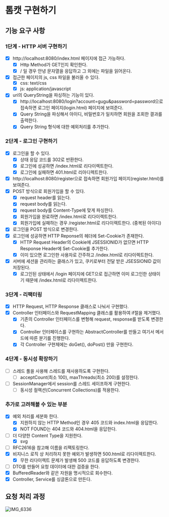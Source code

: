 # 톰캣 구현하기

## 기능 요구 사항

### 1단계 - HTTP 서버 구현하기

- [X] http://localhost:8080/index.html 페이지에 접근 가능하다.
  - [X] Http Method가 GET인지 확인한다.
  - [X] / 일 경우 안녕 문자열을 응답하고 그 외에는 파일을 읽어온다. 
- [X] 접근한 페이지의 js, css 파일을 불러올 수 있다.
  - [X] css: text/css
  - [X] js: application/javascript
- [X] uri의 QueryString을 파싱하는 기능이 있다.
  - [X] http://localhost:8080/login?account=gugu&password=password으로 접속하면 로그인 페이지(login.html) 페이지에 보여준다.
  - [X] Query String을 파싱해서 아이디, 비밀번호가 일치하면 회원을 조회한 결과를 출력한다.
  - [X] Query String 형식에 대한 예외처리를 추가한다. 

### 2단계 - 로그인 구현하기

- [X] 로그인을 할 수 있다. 
  - [X] 상태 응답 코드를 302로 반환한다. 
  - [X] 로그인에 성공하면 /index.html로 리다이렉트한다.
  - [X] 로그인에 실패하면 401.html로 리아디렉트한다.
- [X] http://localhost:8080/register으로 접속하면 회원가입 페이지(register.html)를 보여준다.
- [X] POST 방식으로 회원가입을 할 수 있다. 
  - [X] request header를 읽는다.
  - [X] request body를 읽는다.
  - [X] request body를 Content-Type에 맞게 파싱한다. 
  - [X] 회원가입을 완료하면 /index.html로 리다이렉트한다.
  - [X] 회원가입에 실패하는 경우 /register.html로 리다이렉트한다. (중복된 아이디)
- [X] 로그인을 POST 방식으로 변경한다.
- [X] 로그인에 성공하면 HTTP Reponse의 헤더에 Set-Cookie가 존재한다.
  - [X] HTTP Request Header의 Cookie에 JSESSIONID가 없므면 HTTP Response Header에 Set-Cookie를 추가한다.
  - [X] 이미 있으면 로그인한 사용자로 간주하고 /index.html로 리다이렉트한다.
- [X] 서버에 세션을 관리하는 클래스가 있고, 쿠키로부터 전달 받은 JSESSIONID 값이 저장된다.
  - [X] 로그인된 상태에서 /login 페이지에 GET으로 접근하면 이미 로그인한 상태이기 때문에 /index.html로 리다이렉트한다.

### 3단계 - 리팩터링

- [X] HTTP Request, HTTP Response 클래스로 나눠서 구현했다. 
- [X] Controller 인터페이스와 RequestMapping 클래스를 활용하여 if절을 제거했다.
  - [X] 기존의 Controller 인터페이스를 변형해 request, response를 받도록 변경한다.
  - [X] Controller 인터페이스를 구현하는 AbstractController를 만들고 여기서 메서드에 따른 분기를 진행한다. 
  - [X] 각 Controller 구현체에는 doGet(), doPost() 만을 구현한다. 

### 4단계 - 동시성 확장하기

- [ ] 스레드 풀을 사용해 스레드를 재사용하도록 구현한다.
  - [ ] acceptCount(최소 100), maxThreads(최소 200)를 설정한다.
- [ ] SessionManager에서 session를 스레드 세이프하게 구현한다.
  - [ ] 동시성 컬렉션(Concurrent Collections)를 적용한다.

### 추가로 고려해볼 수 있는 부분

- [X] 예외 처리를 세분화 한다. 
  - [X] 지원하지 않는 HTTP Method인 경우 405 코드와 index.html을 응답한다.
  - [X] NOT FOUND는 404 코드와 404.html을 응답한다.
- [ ] 더 다양한 Content Type을 지원한다. 
  - [X] svg
- [ ] RFC2616을 참고해 이름을 리팩토링한다.
- [X] 비지니스 로직 상 처리하지 못한 예외가 발생하면 500.html로 리다이렉트한다.
  - [X] 무한 리다이렉트 문제가 발생해 500 코드를 응답하도록 변경한다. 
- [ ] DTO를 만들어 요청 데이터에 대한 검증을 한다.
- [X] BufferedReader와 같은 자원을 명시적으로 회수한다.
- [X] Controller, Service를 싱글톤으로 만든다.

## 요청 처리 과정

![IMG_6336](https://user-images.githubusercontent.com/45311765/188080053-6a203f41-3def-4989-a236-b9976ce0f4a7.jpg)
